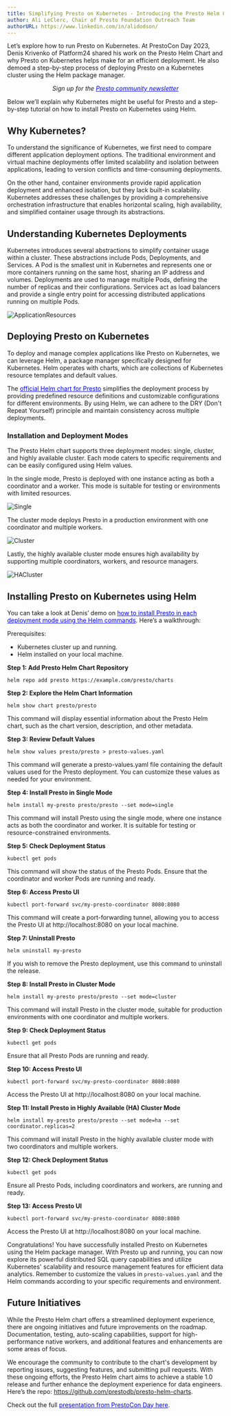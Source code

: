 ```yaml
---
title: Simplifying Presto on Kubernetes - Introducing the Presto Helm Chart 
author: Ali LeClerc, Chair of Presto Foundation Outreach Team
authorURL: https://www.linkedin.com/in/alidodson/
---
```


Let’s explore how to run Presto on Kubernetes. At PrestoCon Day 2023, Denis Krivenko of Platform24 shared his work on the Presto Helm Chart and why Presto on Kubernetes helps make for an efficient deployment. He also demoed a step-by-step process of deploying Presto on a Kubernetes cluster using the Helm package manager. 
<!--truncate-->
<div style="text-align: center;">
  <em>Sign up for the <a href="https://prestodb.io/newsletter.html" style="color:blue;">Presto community newsletter</a></em>
</div>

Below we’ll explain why Kubernetes might be useful for Presto and a step-by-step tutorial on how to install Presto on Kubernetes using Helm. 

## Why Kubernetes?  

To understand the significance of Kubernetes, we first need to compare different application deployment options. The traditional environment and virtual machine deployments offer limited scalability and isolation between applications, leading to version conflicts and time-consuming deployments.  

On the other hand, container environments provide rapid application deployment and enhanced isolation, but they lack built-in scalability. Kubernetes addresses these challenges by providing a comprehensive orchestration infrastructure that enables horizontal scaling, high availability, and simplified container usage through its abstractions. 

## Understanding Kubernetes Deployments 

Kubernetes introduces several abstractions to simplify container usage within a cluster. These abstractions include Pods, Deployments, and Services. A Pod is the smallest unit in Kubernetes and represents one or more containers running on the same host, sharing an IP address and volumes. Deployments are used to manage multiple Pods, defining the number of replicas and their configurations. Services act as load balancers and provide a single entry point for accessing distributed applications running on multiple Pods. 

![ApplicationResources](/img/blog/2023-08-02-presto-on-kubernetes-with-helm-prestocon-day/ApplicationResources.png)

## Deploying Presto on Kubernetes 

To deploy and manage complex applications like Presto on Kubernetes, we can leverage Helm, a package manager specifically designed for Kubernetes. Helm operates with charts, which are collections of Kubernetes resource templates and default values.  

The <a href="https://github.com/prestodb/presto-helm-charts" style="color:blue;">official Helm chart for Presto</a> simplifies the deployment process by providing predefined resource definitions and customizable configurations for different environments. By using Helm, we can adhere to the DRY (Don't Repeat Yourself) principle and maintain consistency across multiple deployments. 

### Installation and Deployment Modes 

The Presto Helm chart supports three deployment modes: single, cluster, and highly available cluster. Each mode caters to specific requirements and can be easily configured using Helm values.  

In the single mode, Presto is deployed with one instance acting as both a coordinator and a worker. This mode is suitable for testing or environments with limited resources.  

![Single](/img/blog/2023-08-02-presto-on-kubernetes-with-helm-prestocon-day/Single.png)

The cluster mode deploys Presto in a production environment with one coordinator and multiple workers.  

![Cluster](/img/blog/2023-08-02-presto-on-kubernetes-with-helm-prestocon-day/Cluster.png)

Lastly, the highly available cluster mode ensures high availability by supporting multiple coordinators, workers, and resource managers.  

![HACluster](/img/blog/2023-08-02-presto-on-kubernetes-with-helm-prestocon-day/HACluster.png)

## Installing Presto on Kubernetes using Helm 

You can take a look at Denis’ demo on <a href="https://youtu.be/qZwA4MSN08I?list=PLJVeO1NMmyqXm5_fuFoKyMfZWyT5jOeKh&t=741" style="color:blue;">how to install Presto in each deployment mode using the Helm commands</a>. Here’s a walkthrough: 

Prerequisites: 
- Kubernetes cluster up and running. 
- Helm installed on your local machine. 

**Step 1: Add Presto Helm Chart Repository** 

`helm repo add presto https://example.com/presto/charts` 

**Step 2: Explore the Helm Chart Information** 

`helm show chart presto/presto` 

This command will display essential information about the Presto Helm chart, such as the chart version, description, and other metadata. 

**Step 3: Review Default Values** 

`helm show values presto/presto > presto-values.yaml` 

This command will generate a presto-values.yaml file containing the default values used for the Presto deployment. You can customize these values as needed for your environment. 

**Step 4: Install Presto in Single Mode** 

`helm install my-presto presto/presto --set mode=single` 

This command will install Presto using the single mode, where one instance acts as both the coordinator and worker. It is suitable for testing or resource-constrained environments. 

**Step 5: Check Deployment Status** 

`kubectl get pods` 

This command will show the status of the Presto Pods. Ensure that the coordinator and worker Pods are running and ready. 

**Step 6: Access Presto UI** 

`kubectl port-forward svc/my-presto-coordinator 8080:8080` 

This command will create a port-forwarding tunnel, allowing you to access the Presto UI at http://localhost:8080 on your local machine. 

**Step 7: Uninstall Presto** 

`helm uninstall my-presto` 

If you wish to remove the Presto deployment, use this command to uninstall the release. 

**Step 8: Install Presto in Cluster Mode** 

`helm install my-presto presto/presto --set mode=cluster` 

This command will install Presto in the cluster mode, suitable for production environments with one coordinator and multiple workers. 

**Step 9: Check Deployment Status** 

`kubectl get pods` 

Ensure that all Presto Pods are running and ready. 

**Step 10: Access Presto UI** 

`kubectl port-forward svc/my-presto-coordinator 8080:8080` 

Access the Presto UI at http://localhost:8080 on your local machine. 

**Step 11: Install Presto in Highly Available (HA) Cluster Mode** 

`helm install my-presto presto/presto --set mode=ha --set coordinator.replicas=2` 

This command will install Presto in the highly available cluster mode with two coordinators and multiple workers. 

**Step 12: Check Deployment Status** 

`kubectl get pods` 

Ensure all Presto Pods, including coordinators and workers, are running and ready. 

**Step 13: Access Presto UI** 

`kubectl port-forward svc/my-presto-coordinator 8080:8080` 

Access the Presto UI at http://localhost:8080 on your local machine. 

Congratulations! You have successfully installed Presto on Kubernetes using the Helm package manager. With Presto up and running, you can now explore its powerful distributed SQL query capabilities and utilize Kubernetes' scalability and resource management features for efficient data analytics. Remember to customize the values in `presto-values.yaml` and the Helm commands according to your specific requirements and environment. 

## Future Initiatives 

While the Presto Helm chart offers a streamlined deployment experience, there are ongoing initiatives and future improvements on the roadmap. Documentation, testing, auto-scaling capabilities, support for high-performance native workers, and additional features and enhancements are some areas of focus.  

We encourage the community to contribute to the chart's development by reporting issues, suggesting features, and submitting pull requests. With these ongoing efforts, the Presto Helm chart aims to achieve a stable 1.0 release and further enhance the deployment experience for data engineers. Here’s the repo: <a href="https://github.com/prestodb/presto-helm-charts" style="color:blue;">https://github.com/prestodb/presto-helm-charts</a>. 

Check out the full <a href="https://www.youtube.com/watch?v=qZwA4MSN08I&list=PLJVeO1NMmyqXm5_fuFoKyMfZWyT5jOeKh&index=19" style="color:blue;">presentation from PrestoCon Day here</a>. 
